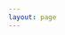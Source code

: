 ```yaml
---
layout: page
---
```

<script setup>
import {
  VPTeamPage,
  VPTeamPageTitle,
  VPTeamMembers
} from 'vitepress/theme'

const members = [
  {
    avatar: 'https://coludai.cn/img/users/1.png',
    name: 'Liu Shi an',
    title: '室长',
    links: [
      { icon: 'github', link: 'https://github.com/Lt2023' }
    ]
  },
  {
    avatar: 'https://coludai.cn/img/users/2.png',
    name: '劳资去泥的',
    title: '室长对象（工作室成员：^*^*&%&^$#^*）'
  },
  {
    avatar: 'https://coludai.cn/img/users/8.png',
    name: '刘钦宇',
    title: '五年级的2B 万能程序员',
    links: [
      { icon: 'github', link: 'https://github.com/Starry-Sky-World' }
    ]
  },
  {
    avatar: 'https://coludai.cn/img/users/3.png',
    name: '「云服部」一个疯了的氢氧化钠',
    title: '云服部 主管'
  },
  {
    avatar: 'https://coludai.cn/img/users/5.png',
    name: '爱分享的小黄鸭',
    org:"蜜蜂云&&创枫云&&Coludai合作商",
    orgLink:"https://cloud.beecld.com/"
  }

]
</script>

<VPTeamPage>
  <VPTeamPageTitle>
    <template #title>
      Coludai Team
    </template>
    <template #lead>
      与未来对话，探索无限可能
    </template>
  </VPTeamPageTitle>
  <VPTeamMembers
    :members="members"
  />
</VPTeamPage>